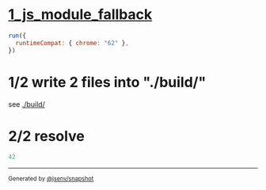 # [1_js_module_fallback](../../script_type_module_basic.test.mjs#L31)

```js
run({
  runtimeCompat: { chrome: "62" },
})
```

# 1/2 write 2 files into "./build/"

see [./build/](./build/)

# 2/2 resolve

```js
42
```

---

<sub>
  Generated by <a href="https://github.com/jsenv/core/tree/main/packages/independent/snapshot">@jsenv/snapshot</a>
</sub>
